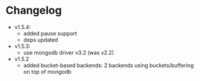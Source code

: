 # Changelog
* v1.5.4:
  * added pause support
  * deps updated
* v1.5.3:
  * use mongodb driver v3.2 (was v2.2)
* v1.5.2
  *  added bucket-based backends: 2 backends using buckets/buffering on top of mongodb
